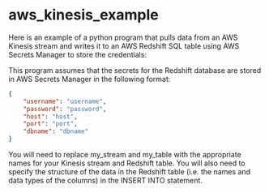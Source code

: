 # aws_kinesis_example

Here is an example of a python program that pulls data from an AWS Kinesis stream and writes it to an AWS Redshift SQL table using AWS Secrets Manager to store the credentials:

This program assumes that the secrets for the Redshift database are stored in AWS Secrets Manager in the following format:

```json
{
    "username": "username",
    "password": "password",
    "host": "host",
    "port": "port",
    "dbname": "dbname"
}
```

You will need to replace my_stream and my_table with the appropriate names for your Kinesis stream and Redshift table. You will also need to specify the structure of the data in the Redshift table (i.e. the names and data types of the columns) in the INSERT INTO statement.
